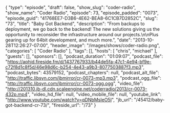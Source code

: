 {
  "type": "episode",
  "draft": false,
  "show_slug": "coder-radio",
  "show_name": "Coder Radio",
  "episode": 73,
  "episode_padded": "0073",
  "episode_guid": "41768EE7-D3B6-4E62-BEA8-6C1CB7D2852C",
  "slug": "73",
  "title": "Baby Got Backend",
  "description": "From backups to deployment, we go back to the backend! The new solutions giving us the opportunity to reconsider the infrastructure around our projects.\n\nPlus gearing up for 64bit development, and much more.",
  "date": "2013-10-28T12:26:27-07:00",
  "header_image": "/images/shows/coder-radio.png",
  "categories": [
    "Coder Radio"
  ],
  "tags": [],
  "hosts": [
    "chris",
    "michael"
  ],
  "guests": [],
  "sponsors": [],
  "podcast_duration": "01:09:07",
  "podcast_file": "https://aphid.fireside.fm/d/1437767933/b44de5fa-47c1-4e94-bf9e-c72f8d1c8f5d/46e98d6c-b254-4e43-a9b3-8077503887f3.mp3",
  "podcast_bytes": 43579152,
  "podcast_chapters": null,
  "podcast_alt_file": "http://traffic.libsyn.com/jbmirror/cr-0073-mp3.mp3",
  "podcast_ogg_file": "http://traffic.libsyn.com/jbmirror/cr-0073-ogg.ogg",
  "video_file": "http://201310.jb-dl.cdn.scaleengine.net/coderradio/2013/cr-0073-432p.mp4",
  "video_hd_file": null,
  "video_mobile_file": null,
  "youtube_link": "http://www.youtube.com/watch?v=qDNbMsIeO5I",
  "jb_url": "/45412/baby-got-backend-cr-73/",
  "fireside_url": "/73"
}

